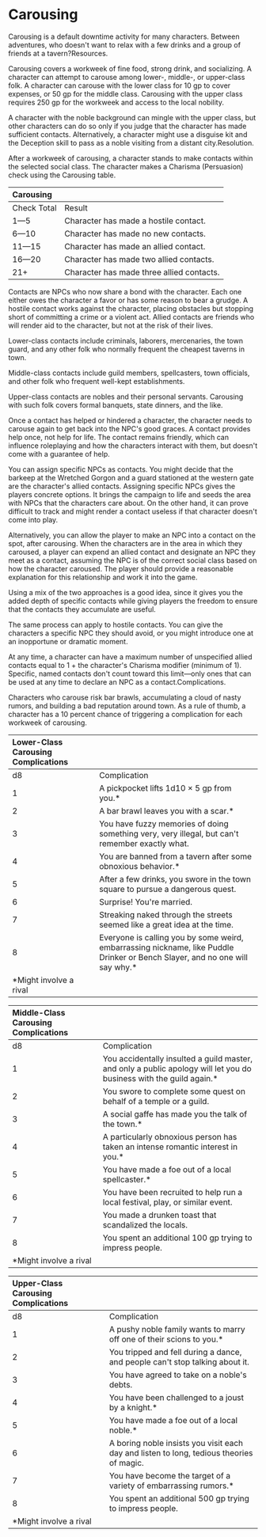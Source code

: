 # Carousing

Carousing is a default downtime activity for many characters. Between adventures, who doesn't want to relax with a few drinks and a group of friends at a tavern?Resources. 

Carousing covers a workweek of fine food, strong drink, and socializing. A character can attempt to carouse among lower-, middle-, or upper-class folk. A character can carouse with the lower class for 10 gp to cover expenses, or 50 gp for the middle class. Carousing with the upper class requires 250 gp for the workweek and access to the local nobility.

A character with the noble background can mingle with the upper class, but other characters can do so only if you judge that the character has made sufficient contacts. Alternatively, a character might use a disguise kit and the Deception skill to pass as a noble visiting from a distant city.Resolution. 

After a workweek of carousing, a character stands to make contacts within the selected social class. The character makes a Charisma \(Persuasion\) check using the Carousing table.

| Carousing |  |
| :--- | :--- |
| Check Total | Result |
| 1—5 | Character has made a hostile contact. |
| 6—10 | Character has made no new contacts. |
| 11—15 | Character has made an allied contact. |
| 16—20 | Character has made two allied contacts. |
| 21+ | Character has made three allied contacts. |

Contacts are NPCs who now share a bond with the character. Each one either owes the character a favor or has some reason to bear a grudge. A hostile contact works against the character, placing obstacles but stopping short of committing a crime or a violent act. Allied contacts are friends who will render aid to the character, but not at the risk of their lives.

Lower-class contacts include criminals, laborers, mercenaries, the town guard, and any other folk who normally frequent the cheapest taverns in town.

Middle-class contacts include guild members, spellcasters, town officials, and other folk who frequent well-kept establishments.

Upper-class contacts are nobles and their personal servants. Carousing with such folk covers formal banquets, state dinners, and the like.

Once a contact has helped or hindered a character, the character needs to carouse again to get back into the NPC's good graces. A contact provides help once, not help for life. The contact remains friendly, which can influence roleplaying and how the characters interact with them, but doesn't come with a guarantee of help.

You can assign specific NPCs as contacts. You might decide that the barkeep at the Wretched Gorgon and a guard stationed at the western gate are the character's allied contacts. Assigning specific NPCs gives the players concrete options. It brings the campaign to life and seeds the area with NPCs that the characters care about. On the other hand, it can prove difficult to track and might render a contact useless if that character doesn't come into play.

Alternatively, you can allow the player to make an NPC into a contact on the spot, after carousing. When the characters are in the area in which they caroused, a player can expend an allied contact and designate an NPC they meet as a contact, assuming the NPC is of the correct social class based on how the character caroused. The player should provide a reasonable explanation for this relationship and work it into the game.

Using a mix of the two approaches is a good idea, since it gives you the added depth of specific contacts while giving players the freedom to ensure that the contacts they accumulate are useful.

The same process can apply to hostile contacts. You can give the characters a specific NPC they should avoid, or you might introduce one at an inopportune or dramatic moment.

At any time, a character can have a maximum number of unspecified allied contacts equal to 1 + the character's Charisma modifier \(minimum of 1\). Specific, named contacts don't count toward this limit—only ones that can be used at any time to declare an NPC as a contact.Complications. 

Characters who carouse risk bar brawls, accumulating a cloud of nasty rumors, and building a bad reputation around town. As a rule of thumb, a character has a 10 percent chance of triggering a complication for each workweek of carousing.

| Lower-Class Carousing Complications |  |
| :--- | :--- |
| d8 | Complication |
| 1 | A pickpocket lifts 1d10 × 5 gp from you.\* |
| 2 | A bar brawl leaves you with a scar.\* |
| 3 | You have fuzzy memories of doing something very, very illegal, but can't remember exactly what. |
| 4 | You are banned from a tavern after some obnoxious behavior.\* |
| 5 | After a few drinks, you swore in the town square to pursue a dangerous quest. |
| 6 | Surprise! You're married. |
| 7 | Streaking naked through the streets seemed like a great idea at the time. |
| 8 | Everyone is calling you by some weird, embarrassing nickname, like Puddle Drinker or Bench Slayer, and no one will say why.\* |
| \*Might involve a rival |  |

| Middle-Class Carousing Complications |  |
| :--- | :--- |
| d8 | Complication |
| 1 | You accidentally insulted a guild master, and only a public apology will let you do business with the guild again.\* |
| 2 | You swore to complete some quest on behalf of a temple or a guild. |
| 3 | A social gaffe has made you the talk of the town.\* |
| 4 | A particularly obnoxious person has taken an intense romantic interest in you.\* |
| 5 | You have made a foe out of a local spellcaster.\* |
| 6 | You have been recruited to help run a local festival, play, or similar event. |
| 7 | You made a drunken toast that scandalized the locals. |
| 8 | You spent an additional 100 gp trying to impress people. |
| \*Might involve a rival |  |

| Upper-Class Carousing Complications |  |
| :--- | :--- |
| d8 | Complication |
| 1 | A pushy noble family wants to marry off one of their scions to you.\* |
| 2 | You tripped and fell during a dance, and people can't stop talking about it. |
| 3 | You have agreed to take on a noble's debts. |
| 4 | You have been challenged to a joust by a knight.\* |
| 5 | You have made a foe out of a local noble.\* |
| 6 | A boring noble insists you visit each day and listen to long, tedious theories of magic. |
| 7 | You have become the target of a variety of embarrassing rumors.\* |
| 8 | You spent an additional 500 gp trying to impress people. |
| \*Might involve a rival |  |

